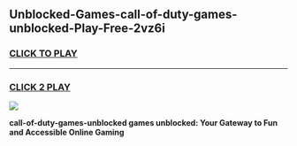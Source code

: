
## Unblocked-Games-call-of-duty-games-unblocked-Play-Free-2vz6i
<h3>
<a href="https://premium76.site?title=call-of-duty-games-unblocked&ref=18A1">CLICK TO PLAY</a></h3>
<hr>

<h3>
<a href="https://premium76.site?title=call-of-duty-games-unblocked&ref=18A1">CLICK 2 PLAY</a>
  
</h3>

<a href="https://premium76.site?title=call-of-duty-games-unblocked&ref=18A1"><img src="https://clearcache.store/games.png"></a>


**call-of-duty-games-unblocked games unblocked: Your Gateway to Fun and Accessible Online Gaming**
